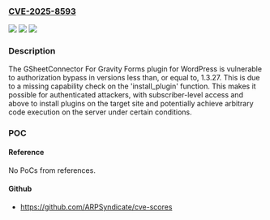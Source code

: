 ### [CVE-2025-8593](https://cve.mitre.org/cgi-bin/cvename.cgi?name=CVE-2025-8593)
![](https://img.shields.io/static/v1?label=Product&message=GSheetConnector%20For%20Gravity%20Forms&color=blue)
![](https://img.shields.io/static/v1?label=Version&message=*%20&color=brightgreen)
![](https://img.shields.io/static/v1?label=Vulnerability&message=CWE-862%20Missing%20Authorization&color=brightgreen)

### Description

The GSheetConnector For Gravity Forms plugin for WordPress is vulnerable to authorization bypass in versions less than, or equal to, 1.3.27. This is due to a missing capability check on the 'install_plugin' function. This makes it possible for authenticated attackers, with subscriber-level access and above to install plugins on the target site and potentially achieve arbitrary code execution on the server under certain conditions.

### POC

#### Reference
No PoCs from references.

#### Github
- https://github.com/ARPSyndicate/cve-scores

